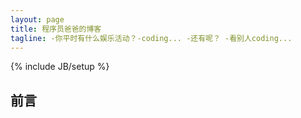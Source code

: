 ```yaml
---
layout: page
title: 程序员爸爸的博客
tagline: -你平时有什么娱乐活动？-coding... -还有呢？ -看别人coding...
---
```

{% include JB/setup %}

## 前言



